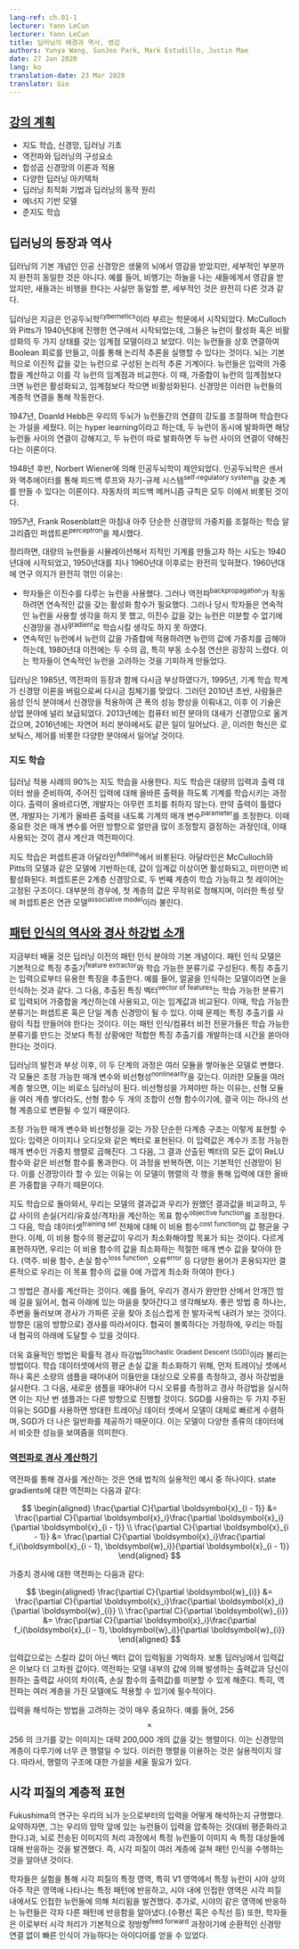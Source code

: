 ```yaml
---
lang-ref: ch.01-1
lecturer: Yann LeCun
lecturer: Yann LeCun
title: 딥러닝의 배경과 역사, 영감
authors: Yunya Wang, SunJoo Park, Mark Estudillo, Justin Mae
date: 27 Jan 2020
lang: ko
translation-date: 23 Mar 2020
translator: Gio
---
```


## [강의 계획]([https://www.youtube.com/watch?v=0bMe_vCZo30&t=217s](https://www.youtube.com/watch?v=0bMe_vCZo30&t=217s))

- 지도 학습, 신경망, 딥러닝 기초
- 역전파와 딥러닝의 구성요소
- 합성곱 신경망의 이론과 적용
- 다양한 딥러닝 아키텍처
- 딥러닝 최적화 기법과 딥러닝의 동작 원리
- 에너지 기반 모델
- 준지도 학습

## 딥러닝의 등장과 역사

딥러닝의 기본 개념인 인공 신경망은 생물의 뇌에서 영감을 받았지만, 세부적인 부분까지 완전히 동일한 것은 아니다. 예를 들어, 비행기는 하늘을 나는 새들에게서 영감을 받았지만, 새들과는 비행을 한다는 사실만 동일할 뿐, 세부적인 것은 완전히 다른 것과 같다.

딥러닝은 지금은 인공두뇌학<sup>cybernetics</sup>이라 부르는 학문에서 시작되었다. McCulloch와 Pitts가 1940년대에 진행한 연구에서 시작되었는데, 그들은 뉴런이 활성화 혹은 비활성화의 두 가지 상태를 갖는 임계점 모델이라고 보았다. 이는 뉴런들을 상호 연결하여 Boolean 회로를 만들고, 이를 통해 논리적 추론을 실행할 수 있다는 것이다. 뇌는 기본적으로 이진적 값을 갖는 뉴런으로 구성된 논리적 추론 기계이다. 뉴런들은 입력의 가중합을 계산하고 이를 각 뉴런의 임계점과 비교한다. 이 때, 가중합이 뉴런의 임계점보다 크면 뉴런은 활성화되고, 임계점보다 작으면 비활성화된다. 신경망은 이러한 뉴런들의 계층적 연결을 통해 작동한다.

1947년, Doanld Hebb은 우리의 두뇌가 뉴런들간의 연결의 강도를 조절하며 학습한다는 가설을 세웠다. 이는 hyper learning이라고 하는데, 두 뉴런이 동시에 발화하면 해당 뉴런들 사이의 연결이 강해지고, 두 뉴런이 따로 발화하면 두 뉴런 사이의 연결이 약해진다는 이론이다.

1948년 후반, Norbert Wiener에 의해 인공두뇌학이 제안되었다. 인공두뇌학은 센서와 액추에이터를 통해 피드백 루프와 자기-규제 시스템<sup>self-regulatory system</sup>을 갖춘 계를 만들 수 있다는 이론이다. 자동차의 피드백 메커니즘 규칙은 모두 이에서 비롯된 것이다.

1957년, Frank Rosenblatt은 마침내 아주 단순한 신경망의 가중치를 조절하는 학습 알고리즘인 퍼셉트론<sup>perceptron</sup>을 제시했다.

정리하면, 대량의 뉴런들을 시뮬레이션해서 지적인 기계를 만들고자 하는 시도는 1940년대에 시작되었고, 1950년대를 지나 1960년대 이후로는 완전히 잊혀졌다. 1960년대에 연구 의지가 완전히 꺾인 이유는:

- 학자들은 이진수를 다루는 뉴런을 사용했다. 그러나 역전파<sup>backpropagation</sup>가 작동하려면 연속적인 값을 갖는 활성화 함수가 필요했다. 그러나 당시 학자들은 연속적인 뉴런을 사용할 생각을 하지 못 했고, 이진수 값을 갖는 뉴런은 미분할 수 없기에 신경망을 경사<sup>gradient</sup>로 학습시킬 생각도 하지 못 하였다.
- 연속적인 뉴런에서 뉴런의 값을 가중합에 적용하려면 뉴런의 값에 가중치를 곱해야하는데, 1980년대 이전에는 두 수의 곱, 특히 부동 소수점 연산은 굉장히 느렸다. 이는 학자들이 연속적인 뉴런을 고려하는 것을 기피하게 만들었다.

딥러닝은 1985년, 역전파의 등장과 함께 다시금 부상하였다가, 1995년, 기계 학습 학계가 신경망 이론을 버림으로써 다시금 침체기를 맞았다. 그러던 2010년 초반, 사람들은 음성 인식 분야에서 신경망을 적용하여 큰 폭의 성능 향상을 이뤄내고, 이후 이 기술은 상업 분야에 널리 보급되었다. 2013년에는 컴퓨터 비전 분야의 대새가 신경망으로 옮겨갔으며, 2016년에는 자연어 처리 분야에서도 같은 일이 일어났다. 곧, 이러한 혁신은 로보틱스, 제어를 비롯한 다양한 분야에서 일어날 것이다.


### 지도 학습

딥러닝 적용 사례의 $90\%$는 지도 학습을 사용한다. 지도 학습은 대량의 입력과 출력 데이터 쌍을 준비하여, 주어진 입력에 대해 올바른 출력을 하도록 기계를 학습시키는 과정이다. 출력이 올바르다면, 개발자는 아무런 조치를 취하지 않는다. 만약 출력이 틀렸다면, 개발자는 기계가 올바른 출력을 내도록 기계의 매개 변수<sup>parameter</sup>를 조정한다. 이때 중요한 것은 매개 변수를 어떤 방향으로 얼만큼 많이 조정할지 결정하는 과정인데, 이때 사용되는 것이 경사 계산과 역전파이다.

지도 학습은 퍼셉트론과 아달라인<sup>Adaline</sup>에서 비롯된다.  아달라인은 McCulloch와 Pitts의 모델과 같은 모델에 기반하는데, 값이 임계값 이상이면 활성화되고, 미만이면 비활성화된다. 퍼셉트론은 2계층 신경망으로, 두 번째 계층이 학습 가능하고 첫 레이어는 고정된 구조이다. 대부분의 경우에, 첫 계층의 값은 무작위로 정해지며, 이러한 특성 탓에 퍼셉트론은 연관 모델<sup>associative model</sup>이라 불린다.

## [패턴 인식의 역사와 경사 하강법 소개](https://www.youtube.com/watch?v=0bMe_vCZo30&t=1461s)

지금부터 배울 것은 딥러닝 이전의 패턴 인식 분야의 기본 개념이다. 패턴 인식 모델은 기본적으로 특징 추출기<sup>feature extractor</sup>와 학습 가능한 분류기로 구성된다. 특징 추출기는 입력으로부터 유용한 특징을 추출한다. 예를 들어, 얼굴을 인식하는 모델이라면 눈을 인식하는 것과 같다. 그 다음, 추출된 특징 벡터<sup>vector of features</sup>는 학습 가능한 분류기로 입력되어 가중합을 계산하는데 사용되고, 이는 임계값과 비교된다. 이때, 학습 가능한 분류기는 퍼셉트론 혹은 단일 계층 신경망이 될 수 있다. 이때 문제는 특징 추출기를 사람이 직접 만들어야 한다는 것이다. 이는 패턴 인식/컴퓨터 비전 전문가들은 학습 가능한 분류기를 만드는 것보다 특정 상황에만 적합한 특징 추출기를 개발하는데 시간을 쏟아야 한다는 것이다.

딥러닝의 발전과 부상 이후, 이 두 단계의 과정은 여러 모듈을 쌓아놓은 모델로 변했다. 각 모듈은 조정 가능한 매개 변수와 비선형성<sup>nonlinearity</sup>을 갖는다. 이러한 모듈을 여러 계층 쌓으면, 이는 비로소 딥러닝이 된다. 비선형성을 가져야만 하는 이유는, 선형 모듈을 여러 계층 쌓더라도, 선형 함수 두 개의 조합이 선형 함수이기에, 결국 이는 하나의 선형 계층으로 변환될 수 있기 때문이다.

조정 가능한 매개 변수와 비선형성을 갖는 가장 단순한 다계층 구조는 이렇게 표현할 수 있다: 입력은 이미지나 오디오와 같은 벡터로 표현된다. 이 입력값은 계수가 조정 가능한 매개 변수인 가중치 행렬로 곱해진다. 그 다음, 그 결과 산출된 벡터의 모든 값이 ReLU 함수와 같은 비선형 함수를 통과한다. 이 과정을 반복하면, 이는 기본적인 신경망이 된다. 이를 신경망이라 할 수 있는 이유는 이 모델이 행렬의 각 행을 통해 입력에 대한 올바른 가중합을 구하기 때문이다.

지도 학습으로 돌아와서, 우리는 모델의 결과값과 우리가 원했던 결과값을 비교하고, 두 값 사이의 손실(거리/유효성/격차)을 계산하는 목표 함수<sup>objective function</sup>를 조정한다. 그 다음, 학습 데이터셋<sup>training set</sup> 전체에 대해 이 비용 함수<sup>cost function</sup>의 값 평균을 구한다. 이제, 이 비용 함수의 평균값이 우리가 최소화해야할 목표가 되는 것이다. 다르게 표현하자면, 우리는 이 비용 함수의 값을 최소화하는 적절한 매개 변수 값을 찾아야 한다.
(역주. 비용 함수, 손실 함수<sup>loss function</sup>, 오류<sup>error</sup> 등 다양한 용어가 혼용되지만 결론적으로 우리는 이 목표 함수의 값을 0에 가깝게 최소화 하여야 한다.)

그 방법은 경사를 계산하는 것이다. 예를 들어, 우리가 경사가 완만한 산에서 안개낀 밤에 길을 잃어서, 협곡 아래에 있는 마을을 찾아간다고 생각해보자. 좋은 방법 중 하나는, 주변을 둘러보며 경사가 가파른 곳을 찾아 조심스럽게 한 발자국씩 내려가 보는 것이다. 방향은 (음의 방향으로) 경사를 따라서이다. 협곡이 볼록하다는 가정하에, 우리는 마침내 협곡의 아래에 도달할 수 있을 것이다.

더욱 효율적인 방법은 확률적 경사 하강법<sup>Stochastic Gradient Descent (SGD)</sup>이라 불리는 방법이다. 학습 데이터셋에서의 평균 손실 값을 최소화하기 위해, 먼저 트레이닝 셋에서 하나 혹은 소량의 샘플을 때어내어 이들만을 대상으로 오류를 측정하고, 경사 하강법을 실시한다. 그 다음, 새로운 샘플을 때어내어 다시 오류를 측정하고 경사 하강법을 실시하면 이는 지난 번 샘플과는 다른 방향으로 진행할 것이다. SGD를 사용하는 두 가지 주된 이유는 SGD를 사용하면 방대한 트레이닝 데이터 셋에서 모델이 대체로 빠르게 수렴하며,  SGD가 더 나은 일반화를 제공하기 때문이다. 이는 모델이 다양한 종류의 데이터에서 비슷한 성능을 보여줌을 의미한다.


### [역전파로 경사 계산하기](https://www.youtube.com/watch?v=0bMe_vCZo30&t=2336s)

역전파를 통해 경사를 계산하는 것은 연쇄 법칙의 실용적인 예시 중 하나이다. state gradients에 대한 역전파는 다음과 같다:

$$
\begin{aligned}
\frac{\partial C}{\partial \boldsymbol{x}_{i - 1}} &= \frac{\partial C}{\partial \boldsymbol{x}_i}\frac{\partial \boldsymbol{x}_i}{\partial \boldsymbol{x}_{i - 1}} \\
\frac{\partial C}{\partial \boldsymbol{x}_{i - 1}} &= \frac{\partial C}{\partial \boldsymbol{x}_i}\frac{\partial f_i(\boldsymbol{x}_{i - 1}, \boldsymbol{w}_i)}{\partial \boldsymbol{x}_{i - 1}}
\end{aligned}
$$

가중치 경사에 대한 역전파는 다음과 같다:

$$
\begin{aligned}
\frac{\partial C}{\partial \boldsymbol{w}_{i}} &= \frac{\partial C}{\partial \boldsymbol{x}_i}\frac{\partial \boldsymbol{x}_i}{\partial \boldsymbol{w}_{i}} \\
\frac{\partial C}{\partial \boldsymbol{w}_{i}} &= \frac{\partial C}{\partial \boldsymbol{x}_i}\frac{\partial f_i(\boldsymbol{x}_{i - 1}, \boldsymbol{w}_i)}{\partial \boldsymbol{w}_{i}}
\end{aligned}
$$

입력값으로는 스칼라 값이 아닌 벡터 값이 입력됨을 기억하자. 보통 딥러닝에서 입력값은 이보다 더 고차원 값이다. 역전파는  모델 내부의 값에 의해 발생하는 출력값과 당신이 원하는 출력값 사이의 차이(즉, 손실 함수의 출력값)를 미분할 수 있게 해준다. 특히, 역전파는 여러 계층을 가진 모델에도 적용할 수 있기에 필수적이다.

입력을 해석하는 방법을 고려하는 것이 매우 중요하다. 예를 들어, 256$$\times$$256 의 크기를 갖는 이미지는 대략 200,000 개의 값을 갖는 행렬이다. 이는 신경망의 계층이 다루기에 너무 큰 행렬일 수 있다. 이러한 행렬을 이용하는 것은 실용적이지 않다. 따라서, 행렬의 구조에 대한 가설을 세울 필요가 있다.


## 시각 피질의 계층적 표현

Fukushima의 연구는 우리의 뇌가 눈으로부터의 입력을 어떻게 해석하는지 규명했다. 요약하자면, 그는 우리의 망막 앞에 있는 뉴런들이 입력을 압축하는 것(대비 평준화라고 한다.)과, 뇌로 전송된 이미지의 처리 과정에서 특정 뉴런들이 이미지 속 특정 대상들에 대해 반응하는 것을 발견했다. 즉, 시각 피질이 여러 계층에 걸쳐 패턴 인식을 수행하는 것을 알아낸 것이다.

학자들은 실험을 통해 시각 피질의 특정 영역, 특히 V1 영역에서 특정 뉴런이 시야 상의 아주 작은 영역에 나타나는 특정 패턴에 반응하고, 시야 내에 인접한 영역은 시각 피질 내에서도 인접한 뉴런들에 의해 처리됨을 발견했다. 추가로, 시야의 같은 영역에 반응하는 뉴런들은 각자 다른 패턴에 반응함을 알아냈다.(수평선 혹은 수직선 등) 또한, 학자들은 이로부터 시각 처리가 기본적으로 정방향<sup>feed forward</sup> 과정이기에 순환적인 신경망 연결 없이 빠른 인식이 가능하다는 아이디어를 얻을 수 있었다.
